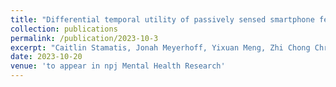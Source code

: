 ```yaml
---
title: "Differential temporal utility of passively sensed smartphone features for depression and anxiety symptom prediction: A longitudinal cohort study"
collection: publications
permalink: /publication/2023-10-3
excerpt: "Caitlin Stamatis, Jonah Meyerhoff, Yixuan Meng, Zhi Chong Chris Lin, **Young Min Cho**, Tony Liu, Chris Karr, Tingting Liu, Brenda Curtis, Lyle Ungar, David Mohr"
date: 2023-10-20
venue: 'to appear in npj Mental Health Research'
---
```

